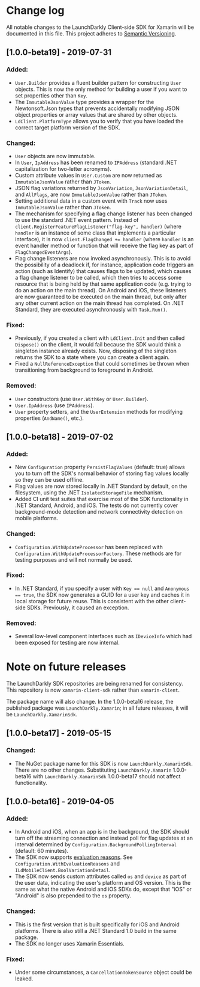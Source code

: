 # Change log

All notable changes to the LaunchDarkly Client-side SDK for Xamarin will be documented in this file.
This project adheres to [Semantic Versioning](http://semver.org).

## [1.0.0-beta19] - 2019-07-31
### Added:
- `User.Builder` provides a fluent builder pattern for constructing `User` objects. This is now the only method for building a user if you want to set properties other than `Key`.
- The `ImmutableJsonValue` type provides a wrapper for the Newtonsoft.Json types that prevents accidentally modifying JSON object properties or array values that are shared by other objects.
- `LdClient.PlatformType` allows you to verify that you have loaded the correct target platform version of the SDK.
 
### Changed:
- `User` objects are now immutable.
- In `User`, `IpAddress` has been renamed to `IPAddress` (standard .NET capitalization for two-letter acronyms).
- Custom attribute values in `User.Custom` are now returned as `ImmutableJsonValue` rather than `JToken`.
- JSON flag variations returned by `JsonVariation`, `JsonVariationDetail`, and `AllFlags`, are now `ImmutableJsonValue` rather than `JToken`.
- Setting additional data in a custom event with `Track` now uses `ImmutableJsonValue` rather than `JToken`.
- The mechanism for specifying a flag change listener has been changed to use the standard .NET event pattern. Instead of `client.RegisterFeatureFlagListener("flag-key", handler)` (where `handler` is an instance of some class that implements a particular interface), it is now `client.FlagChanged += handler` (where `handler` is an event handler method or function that will receive the flag key as part of `FlagChangedEventArgs`).
- Flag change listeners are now invoked asynchronously. This is to avoid the possibility of a deadlock if, for instance, application code triggers an action (such as Identify) that causes flags to be updated, which causes a flag change listener to be called, which then tries to access some resource that is being held by that same application code (e.g. trying to do an action on the main thread). On Android and iOS, these listeners are now guaranteed to be executed on the main thread, but only after any other current action on the main thread has completed. On .NET Standard, they are executed asynchronously with `Task.Run()`.
 
### Fixed:
- Previously, if you created a client with `LdClient.Init` and then called `Dispose()` on the client, it would fail because the SDK would think a singleton instance already exists. Now, disposing of the singleton returns the SDK to a state where you can create a client again.
- Fixed a `NullReferenceException` that could sometimes be thrown when transitioning from background to foreground in Android.
 
### Removed:
- `User` constructors (use `User.WithKey` or `User.Builder`).
- `User.IpAddress` (use `IPAddress`).
- `User` property setters, and the `UserExtension` methods for modifying properties (`AndName()`, etc.).

## [1.0.0-beta18] - 2019-07-02
### Added:
- New `Configuration` property `PersistFlagValues` (default: true) allows you to turn off the SDK's normal behavior of storing flag values locally so they can be used offline.
- Flag values are now stored locally in .NET Standard by default, on the filesystem, using the .NET `IsolatedStorageFile` mechanism.
- Added CI unit test suites that exercise most of the SDK functionality in .NET Standard, Android, and iOS. The tests do not currently cover background-mode detection and network connectivity detection on mobile platforms.

### Changed:
- `Configuration.WithUpdateProcessor` has been replaced with `Configuration.WithUpdateProcessorFactory`. These methods are for testing purposes and will not normally be used.

### Fixed:
- In .NET Standard, if you specify a user with `Key == null` and `Anonymous == true`, the SDK now generates a GUID for a user key and caches it in local storage for future reuse. This is consistent with the other client-side SDKs. Previously, it caused an exception.

### Removed:
- Several low-level component interfaces such as `IDeviceInfo` which had been exposed for testing are now internal.

# Note on future releases

The LaunchDarkly SDK repositories are being renamed for consistency. This repository is now `xamarin-client-sdk` rather than `xamarin-client`.

The package name will also change. In the 1.0.0-beta16 release, the published package was `LaunchDarkly.Xamarin`; in all future releases, it will be `LaunchDarkly.XamarinSdk`.

## [1.0.0-beta17] - 2019-05-15
### Changed:
- The NuGet package name for this SDK is now `LaunchDarkly.XamarinSdk`. There are no other changes. Substituting `LaunchDarkly.Xamarin` 1.0.0-beta16 with `LaunchDarkly.XamarinSdk` 1.0.0-beta17 should not affect functionality.

## [1.0.0-beta16] - 2019-04-05
### Added:
- In Android and iOS, when an app is in the background, the SDK should turn off the streaming connection and instead poll for flag updates at an interval determined by `Configuration.BackgroundPollingInterval` (default: 60 minutes).
- The SDK now supports [evaluation reasons](https://docs.launchdarkly.com/docs/evaluation-reasons). See `Configuration.WithEvaluationReasons` and `ILdMobileClient.BoolVariationDetail`.
- The SDK now sends custom attributes called `os` and `device` as part of the user data, indicating the user's platform and OS version. This is the same as what the native Android and iOS SDKs do, except that "iOS" or "Android" is also prepended to the `os` property.
### Changed:
- This is the first version that is built specifically for iOS and Android platforms. There is also still a .NET Standard 1.0 build in the same package.
- The SDK no longer uses Xamarin Essentials.
### Fixed:
- Under some circumstances, a `CancellationTokenSource` object could be leaked.